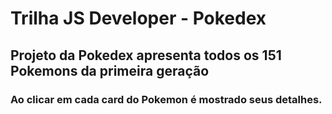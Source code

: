 # Trilha JS Developer - Pokedex

## Projeto da Pokedex apresenta todos os 151 Pokemons da primeira geração

### Ao clicar em cada card do Pokemon é mostrado seus detalhes.